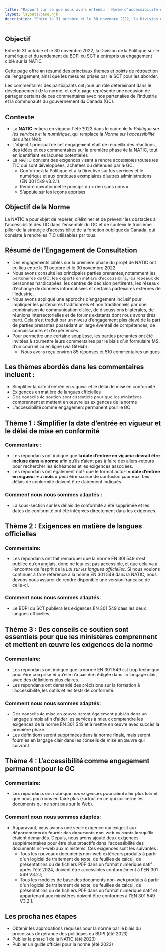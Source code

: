 ```yaml
---
title: "Rapport sur ce que nous avons entendu : Norme d’accessibilité des technologies de l’information et des communications (NATIC)"
layout: layouts/base.njk
description: "Entre le 31 octobre et le 30 novembre 2022, la Division de la politique numérique et de la performance du Secrétariat du Conseil du Trésor du Canada - Bureau du dirigeant principal de l'information (<abbr>SCT-BDPI</abbr>) a entrepris un engagement ciblé sur la <em>Norme d'accessibilité des technologies de l'information et de la communication (<abbr>TIC</abbr>)<em>. Cette page détaille les principaux thèmes qui ont émergé et les prochaines étapes à suivre en ce qui concerne la norme."
---
```


## Objectif 

Entre le 31 octobre et le 30 novembre 2022, la Division de la Politique sur le numérique et du rendement du BDPI du SCT a entrepris un engagement ciblé sur la NATIC.

Cette page offre un résumé des principaux thèmes et points de rétroaction de l’engagement, ainsi que les mesures prises par le SCT pour les aborder. 

Les commentaires des participants ont joué un rôle déterminant dans le développement de la norme, et cette page représente une occasion de partager certains de ces commentaires avec nos partenaires de l’industrie et la communauté du gouvernement du Canada (GC).

## Contexte

- La **NATIC** entrera en vigueur l'été 2023 dans le cadre de *la Politique sur les services et le numérique*, qui remplace la *Norme sur l’accessibilité des sites Web* 
- L’objectif principal de cet engagement était de recueillir des réactions, des idées et des commentaires sur la première phase de la NATIC, tout en identifiant les lacunes potentielles
- La NATIC contient des exigences visant à rendre accessibles toutes les TIC qui sont développées, achetées ou détenues par le GC.  
    - Conforme à la Politique et à la Directive sur les services et le numérique et aux pratiques exemplaires d’autres administrations (EN 301 549 v3.2.1).
    - Rendre opérationnel le principe du « rien sans nous »
    - S’appuie sur les leçons apprises

## Objectif de la Norme

La NATIC a pour objet de repérer, d’éliminer et de prévenir les obstacles à l’accessibilité des TIC dans l’ensemble du GC et de soutenir le troisième pilier de la stratégie d’accessibilité de la fonction publique du Canada, qui consiste à rendre les TIC utilisables par tous.

## Résumé de l’Engagement de Consultation

- Des engagements ciblés sur la première phase du projet de NATIC ont eu lieu entre le 31 octobre et le 30 novembre 2022.
- Nous avons consulté les principales parties prenantes, notamment les partenaires du GC, les experts en matière d’accessibilité, les réseaux de personnes handicapées, les centres de décision pertinents, les réseaux d’échange de données informatisées et certains partenaires externes de l’industrie.
- Nous avons appliqué une approche d’engagement inclusif pour impliquer les partenaires traditionnels et non traditionnels par une combinaison de communication ciblée, de discussions bilatérales, de réunions intersectorielles et de forums existants dont nous avons tirés parti. Cela s’est traduit par un niveau d’engagement plus élevé de la part de parties prenantes possédant un large éventail de compétences, de connaissances et d’expériences. 
- Pour permettre une certaine souplesse, les parties prenantes ont été invitées à soumettre leurs commentaires par le biais d’un formulaire MS, d’un courriel ou en ligne (via GitHub) :
    -  Nous avons reçu environ 85 réponses et 510 commentaires uniques

## Les thèmes abordés dans les commentaires incluent :

- Simplifier la date d’entrée en vigueur et le délai de mise en conformité
- Exigences en matière de langues officielles
- Des conseils de soutien sont essentiels pour que les ministères comprennent et mettent en œuvre les exigences de la norme
- L’accessibilité comme engagement permanent pour le GC

## Thème 1 : Simplifier la date d’entrée en vigueur et le délai de mise en conformité

### Commentaire :

- Les répondants ont indiqué que **la date d’entrée en vigueur devrait être incluse dans la norme** afin qu’ils n’aient pas à faire des allers-retours pour rechercher les échéances et les exigences associées. 
- Les répondants ont également noté que le format actuel **« date d’entrée en vigueur + x mois »** peut être source de confusion pour eux. Les délais de conformité doivent être clairement indiqués.

### Comment nous nous sommes adaptés :

- La sous-section sur les délais de conformité a été supprimée et les dates de conformité ont été intégrées directement dans les exigences.

## Thème 2 : Exigences en matière de langues officielles

### Commentaire:

- Les répondants ont fait remarquer que la norme EN 301 549 n’est publiée qu’en anglais, donc ne leur est pas accessible, et que cela va à l’encontre de l’esprit de la *Loi sur les langues officielles*. Si nous voulons continuer à faire référence à la norme EN 301 549 dans la NATIC, nous devons nous assurer de rendre disponible une version française de celle-ci.

### Comment nous nous sommes adaptés:

- Le BDPI du SCT publiera les exigences EN 301 549 dans les deux langues officielles. 

## Thème 3 : Des conseils de soutien sont essentiels pour que les ministères comprennent et mettent en œuvre les exigences de la norme

### Commentaire:

- Les répondants ont indiqué que la norme EN 301 549 est trop technique pour être comprise et qu’elle n’a pas été rédigée dans un langage clair, avec des définitions plus claires.
- Les répondants ont demandé des précisions sur la formation à l’accessibilité, les outils et les tests de conformité. 
 
### Comment nous nous sommes adaptés:

- Des conseils de mise en œuvre seront également publiés dans un langage simple afin d’aider les services à mieux comprendre les exigences de la norme EN 301 549 et à mettre en œuvre avec succès la première phase. 
- Les définitions seront supprimées dans la norme finale, mais seront fournies en langage clair dans les conseils de mise en œuvre qui suivront. 

## Thème 4 : L’accessibilité comme engagement permanent pour le GC

### Commentaire:

- Les répondants ont noté que nos exigences pourraient aller plus loin et que nous pourrions en faire plus (surtout en ce qui concerne les documents qui ne sont pas sur le Web). 

### Comment nous nous sommes adaptés:

- Auparavant, nous avions une seule exigence qui exigeait aux départements de fournir des documents non-web existants lorsqu'ils étaient demandés. Depuis, nous avons ajouté deux exigences supplémentaires pour être plus proactifs dans l'accessibilité des documents non-web aux ministères. Ces exigences sont les suivantes :
    - Tous les nouveaux documents non-web extérieurs produits à partir d'un logiciel de traitement de texte, de feuilles de calcul, de présentations ou de fichiers PDF dans un format numérique natif après l'été 2024, doivent être accessibles conformément à l'EN 301 549 V3.2.1;
    - Tous les modèles de base des documents non-web produits à partir d'un logiciel de traitement de texte, de feuilles de calcul, de présentations ou de fichiers PDF dans un format numérique natif et appartenant aux ministères doivent être conformes à l'EN 301 549 V3.2.1.

## Les prochaines étapes

- Obtenir les approbations requises pour la norme par le biais du processus de gérance des politiques du BDPI (été 2023)
- Publier la phase 1 de la NATIC (été 2023)
- Publier un guide officiel pour la norme (été 2023)